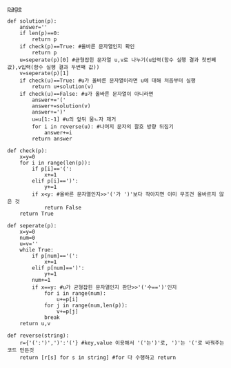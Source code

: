 [page](https://programmers.co.kr/learn/courses/30/lessons/60058)

    def solution(p):
        answer=''
        if len(p)==0:
            return p
        if check(p)==True: #올바른 문자열인지 확인
            return p
        u=seperate(p)[0] #균형잡힌 문자열 u,v로 나누기(u입력(함수 실행 결과 첫번째 값),v입력(함수 실행 결과 두번째 값))
        v=seperate(p)[1]
        if check(u)==True: #u가 올바른 문자열이라면 u에 대해 처음부터 실행
            return u+solution(v)
        if check(u)==False: #u가 올바른 문자열이 아니라면
            answer+='('
            answer+=solution(v)
            answer+=')'
            u=u[1:-1] #u의 앞뒤 뭄ㄴ자 제거
            for i in reverse(u): #나머지 문자의 괄호 방향 뒤집기
                answer+=i
            return answer

    def check(p):
        x=y=0
        for i in range(len(p)):
            if p[i]=='(':
                x+=1
            elif p[i]==')':
                y+=1
            if x<y: #올바른 문자열인지>>'('가 ')'보다 작아지면 이미 무조건 올바르지 않은 것
                return False
        return True

    def seperate(p):
        x=y=0
        num=0
        u=v=''
        while True:
            if p[num]=='(':
                x+=1
            elif p[num]==')':
                y+=1
            num+=1
            if x==y: #u가 균형잡힌 문자열인지 판단>>'('수==')'인지
                for i in range(num):
                    u+=p[i]
                for j in range(num,len(p)):
                    v+=p[j]
                break
        return u,v

    def reverse(string):
        r={'(':')',')':'('} #key,value 이용해서 '('는')'로, ')'는 '('로 바꿔주는 코드 만든것
        return [r[s] for s in string] #for 다 수행하고 return 

